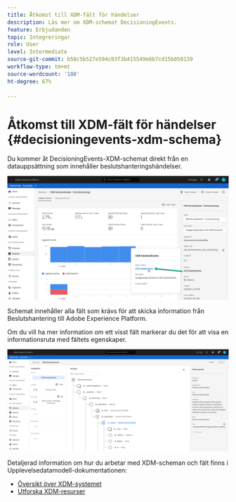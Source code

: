 ```yaml
---
title: Åtkomst till XDM-fält för händelser
description: Läs mer om XDM-schemat DecisioningEvents.
feature: Erbjudanden
topic: Integreringar
role: User
level: Intermediate
source-git-commit: b58c5b527e594c03f3b415549e6b7cd15b050139
workflow-type: tm+mt
source-wordcount: '108'
ht-degree: 67%

---
```


# Åtkomst till XDM-fält för händelser {#decisioningevents-xdm-schema}

Du kommer åt DecisioningEvents-XDM-schemat direkt från en datauppsättning som innehåller beslutshanteringshändelser.

![](../../assets/access-schema.png)

Schemat innehåller alla fält som krävs för att skicka information från Beslutshantering till Adobe Experience Platform.

Om du vill ha mer information om ett visst fält markerar du det för att visa en informationsruta med fältets egenskaper.

![](../../assets/schema-fields.png)

Detaljerad information om hur du arbetar med XDM-scheman och fält finns i Upplevelsedatamodell-dokumentationen:

* [Översikt över XDM-systemet](https://experienceleague.adobe.com/docs/experience-platform/xdm/home.html?lang=sv)
* [Utforska XDM-resurser](https://experienceleague.adobe.com/docs/experience-platform/xdm/ui/explore.html?lang=sv)
